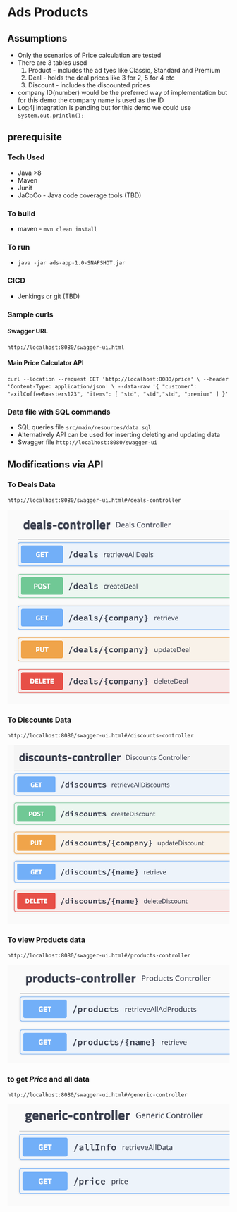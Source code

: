 # Ads Products

## Assumptions
* Only the scenarios of Price calculation are tested 
* There are 3 tables used 
  1. Product - includes the ad tyes like Classic, Standard and Premium
  2. Deal - holds the deal prices like 3 for 2, 5 for 4 etc
  3. Discount - includes the discounted prices 
* company ID(number) would be the preferred way of implementation but for this demo the company name is used as the ID
* Log4j integration is pending but for this demo we could use ```System.out.println();```

## prerequisite
### Tech Used
* Java >8
* Maven
* Junit
* JaCoCo - Java code coverage tools (TBD)

### To build
* maven - ```mvn clean install```

### To run
* ```java -jar ads-app-1.0-SNAPSHOT.jar```

### CICD
* Jenkings or git (TBD)

### Sample curls
#### Swagger URL
`http://localhost:8080/swagger-ui.html`
#### Main Price Calculator API
``
curl --location --request GET 'http://localhost:8080/price' \
--header 'Content-Type: application/json' \
--data-raw '{
"customer": "axilCoffeeRoasters123",
"items": [
"std", "std","std", "premium"
]
}'
``

### Data file with SQL commands
* SQL queries file `src/main/resources/data.sql`
* Alternatively API can be used for inserting deleting and updating data
* Swagger file `http://localhost:8080/swagger-ui`

## Modifications via API 
### To Deals Data
`http://localhost:8080/swagger-ui.html#/deals-controller`

![](images/deals.png)

### To Discounts Data
`http://localhost:8080/swagger-ui.html#/discounts-controller`

![](images/discounts.png)

### To view Products data
`http://localhost:8080/swagger-ui.html#/products-controller`

![](images/products.png)

### to get _Price_ and all data
`http://localhost:8080/swagger-ui.html#/generic-controller`

![](images/generic.png)



